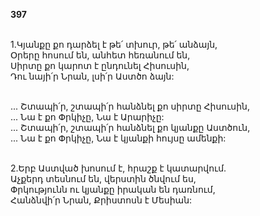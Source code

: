 **397**

\
1.Կյանքը քո դարձել է թե՛ տխուր, թե՛ անձայն,\
Օրերը հոսում են, անհետ հեռանում են,\
Սիրտը քո կարոտ է ընդունել Հիսուսին,\
Դու նայի՛ր Նրան, լսի՛ր Աստծո ձայն:

\
 ... Շտապի՛ր, շտապի՛ր հանձնել քո սիրտը Հիսուսին,\
 ... Նա է քո Փրկիչը, Նա է Արարիչը:\
 ... Շտապի՛ր, շտապի՛ր հանձնել քո կյանքը Աստծուն,\
 ... Նա է քո Փրկիչը, Նա է կյանքի հույսը ամենքի:

\
2.Երբ Աստված խոսում է, հրաշք է կատարվում.\
Աչքերդ տեսնում են, վերստին ծնվում ես,\
Փրկությունն ու կյանքը իրական են դառնում,\
Հանձնվի՛ր Նրան, Քրիստոսն է Մեսիան:

